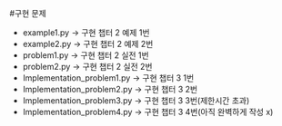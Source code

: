 #구현 문제
* example1.py -> 구현 챕터 2 예제 1번
* example2.py -> 구현 챕터 2 예제 2번
* problem1.py -> 구현 챕터 2 실전 1번 
* problem2.py -> 구현 챕터 2 실전 2번 
* Implementation_problem1.py -> 구현 챕터 3 1번 
* Implementation_problem2.py -> 구현 챕터 3 2번 
* Implementation_problem3.py -> 구현 챕터 3 3번(제한시간 초과) 
* Implementation_problem4.py -> 구현 챕터 3 4번(아직 완벽하게 작성 x) 